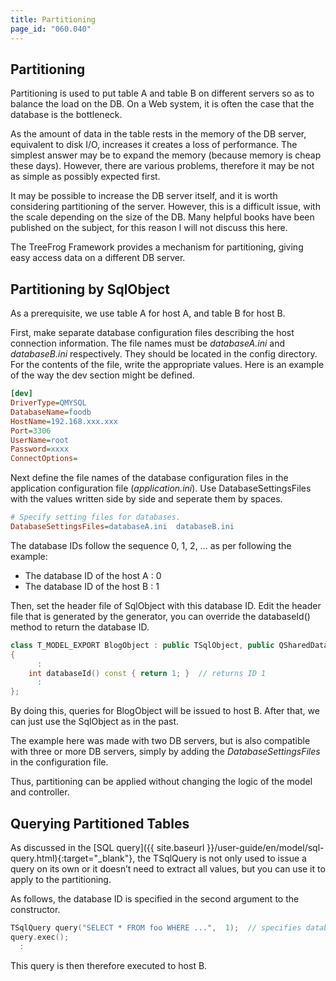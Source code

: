 ```yaml
---
title: Partitioning
page_id: "060.040"
---
```


## Partitioning

Partitioning is used to put table A and table B on different servers so as to balance the load on the DB. On a Web system, it is often the case that the database is the bottleneck.

As the amount of data in the table rests in the memory of the DB server, equivalent to disk I/O, increases it creates a loss of performance. The simplest answer may be to expand the memory (because memory is cheap these days). However, there are various problems, therefore it may be not as simple as possibly expected first.

It may be possible to increase the DB server itself, and it is worth considering partitioning of the server. However, this is a difficult issue, with the scale depending on the size of the DB. Many helpful books have been published on the subject, for this reason I will not discuss this here.

The TreeFrog Framework provides a mechanism for partitioning, giving easy access data on a different DB server.

## Partitioning by SqlObject

As a prerequisite, we use table A for host A, and table B for host B.

First, make separate database configuration files describing the host connection information. The file names must be *databaseA.ini* and *databaseB.ini* respectively. They should be located in the config directory. For the contents of the file, write the appropriate values. Here is an example of the way the dev section might be defined.

```ini
[dev]
DriverType=QMYSQL
DatabaseName=foodb
HostName=192.168.xxx.xxx
Port=3306
UserName=root
Password=xxxx
ConnectOptions=
```
 
Next define the file names of the database configuration files in the application configuration file (*application.ini*). Use DatabaseSettingsFiles with the values written side by side and seperate them by spaces.

```ini
# Specify setting files for databases.
DatabaseSettingsFiles=databaseA.ini  databaseB.ini
```

The database IDs follow the sequence 0, 1, 2, … as per following the example:

* The database ID of the host A : 0
* The database ID of the host B : 1

Then, set the header file of SqlObject with this database ID.
Edit the header file that is generated by the generator, you can override the databaseId() method to return the database ID.

```c++
class T_MODEL_EXPORT BlogObject : public TSqlObject, public QSharedData
{
      :
    int databaseId() const { return 1; }  // returns ID 1
      :
};
```

By doing this, queries for BlogObject will be issued to host B. After that, we can just use the SqlObject as in the past.

The example here was made with two DB servers, but is also compatible with three or more DB servers, simply by adding the *DatabaseSettingsFiles* in the configuration file.

Thus, partitioning can be applied without changing the logic of the model and controller.

## Querying Partitioned Tables

As discussed in the [SQL query]({{ site.baseurl }}/user-guide/en/model/sql-query.html){:target="_blank"}, the TSqlQuery is not only used to issue a query on its own or it doesn’t need to extract all values, but you can use it to apply to the partitioning.

As follows, the database ID is specified in the second argument to the constructor.

```c++
TSqlQuery query("SELECT * FROM foo WHERE ...",  1);  // specifies database ID 1
query.exec();
  :
```

This query is then therefore executed to host B.